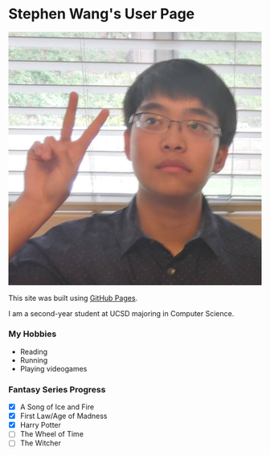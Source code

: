 # **Stephen Wang's User Page**

![me](ayy.jpg)

This site was built using [GitHub Pages](https://pages.github.com/).

I am a second-year student at UCSD majoring in Computer Science.

### **My Hobbies**

- Reading
- Running
- Playing videogames

### **Fantasy Series Progress**

- [x] A Song of Ice and Fire
- [x] First Law/Age of Madness
- [x] Harry Potter
- [ ] The Wheel of Time
- [ ] The Witcher